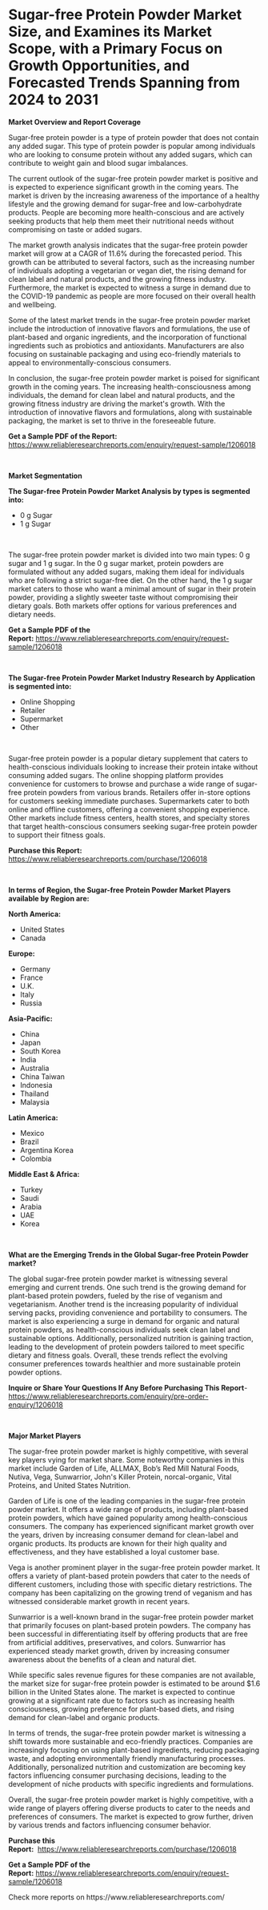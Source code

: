 <p><h1>Sugar-free Protein Powder Market Size, and Examines its Market Scope, with a Primary Focus on Growth Opportunities, and Forecasted Trends Spanning from 2024 to 2031</h1></p><p><strong>Market Overview and Report Coverage</strong></p>
<p><p>Sugar-free protein powder is a type of protein powder that does not contain any added sugar. This type of protein powder is popular among individuals who are looking to consume protein without any added sugars, which can contribute to weight gain and blood sugar imbalances.</p><p>The current outlook of the sugar-free protein powder market is positive and is expected to experience significant growth in the coming years. The market is driven by the increasing awareness of the importance of a healthy lifestyle and the growing demand for sugar-free and low-carbohydrate products. People are becoming more health-conscious and are actively seeking products that help them meet their nutritional needs without compromising on taste or added sugars.</p><p>The market growth analysis indicates that the sugar-free protein powder market will grow at a CAGR of 11.6% during the forecasted period. This growth can be attributed to several factors, such as the increasing number of individuals adopting a vegetarian or vegan diet, the rising demand for clean label and natural products, and the growing fitness industry. Furthermore, the market is expected to witness a surge in demand due to the COVID-19 pandemic as people are more focused on their overall health and wellbeing.</p><p>Some of the latest market trends in the sugar-free protein powder market include the introduction of innovative flavors and formulations, the use of plant-based and organic ingredients, and the incorporation of functional ingredients such as probiotics and antioxidants. Manufacturers are also focusing on sustainable packaging and using eco-friendly materials to appeal to environmentally-conscious consumers.</p><p>In conclusion, the sugar-free protein powder market is poised for significant growth in the coming years. The increasing health-consciousness among individuals, the demand for clean label and natural products, and the growing fitness industry are driving the market's growth. With the introduction of innovative flavors and formulations, along with sustainable packaging, the market is set to thrive in the foreseeable future.</p></p>
<p><strong>Get a Sample PDF of the Report:</strong> <a href="https://www.reliableresearchreports.com/enquiry/request-sample/1206018">https://www.reliableresearchreports.com/enquiry/request-sample/1206018</a></p>
<p>&nbsp;</p>
<p><strong>Market Segmentation</strong></p>
<p><strong>The Sugar-free Protein Powder Market Analysis by types is segmented into:</strong></p>
<p><ul><li>0 g Sugar</li><li>1 g Sugar</li></ul></p>
<p>&nbsp;</p>
<p><p>The sugar-free protein powder market is divided into two main types: 0 g sugar and 1 g sugar. In the 0 g sugar market, protein powders are formulated without any added sugars, making them ideal for individuals who are following a strict sugar-free diet. On the other hand, the 1 g sugar market caters to those who want a minimal amount of sugar in their protein powder, providing a slightly sweeter taste without compromising their dietary goals. Both markets offer options for various preferences and dietary needs.</p></p>
<p><strong>Get a Sample PDF of the Report:</strong>&nbsp;<a href="https://www.reliableresearchreports.com/enquiry/request-sample/1206018">https://www.reliableresearchreports.com/enquiry/request-sample/1206018</a></p>
<p>&nbsp;</p>
<p><strong>The Sugar-free Protein Powder Market Industry Research by Application is segmented into:</strong></p>
<p><ul><li>Online Shopping</li><li>Retailer</li><li>Supermarket</li><li>Other</li></ul></p>
<p>&nbsp;</p>
<p><p>Sugar-free protein powder is a popular dietary supplement that caters to health-conscious individuals looking to increase their protein intake without consuming added sugars. The online shopping platform provides convenience for customers to browse and purchase a wide range of sugar-free protein powders from various brands. Retailers offer in-store options for customers seeking immediate purchases. Supermarkets cater to both online and offline customers, offering a convenient shopping experience. Other markets include fitness centers, health stores, and specialty stores that target health-conscious consumers seeking sugar-free protein powder to support their fitness goals.</p></p>
<p><strong>Purchase this Report:</strong>&nbsp; <a href="https://www.reliableresearchreports.com/purchase/1206018">https://www.reliableresearchreports.com/purchase/1206018</a></p>
<p>&nbsp;</p>
<p><strong>In terms of Region, the Sugar-free Protein Powder Market Players available by Region are:</strong></p>
<p>
    <p> <strong> North America: </strong>
        <ul>
            <li>United States</li>
            <li>Canada</li>
        </ul>
        </p> 
    <p> <strong> Europe: </strong>
        <ul>
            <li>Germany</li>
            <li>France</li>
            <li>U.K.</li>
            <li>Italy</li>
            <li>Russia</li>
        </ul>
        </p> 
    <p> <strong> Asia-Pacific: </strong>
        <ul>
            <li>China</li>
            <li>Japan</li>
            <li>South Korea</li>
            <li>India</li>
            <li>Australia</li>
            <li>China Taiwan</li>
            <li>Indonesia</li>
            <li>Thailand</li>
            <li>Malaysia</li>
        </ul>
        </p> 
    <p> <strong> Latin America: </strong>
        <ul>
            <li>Mexico</li>
            <li>Brazil</li>
            <li>Argentina Korea</li>
            <li>Colombia</li>
        </ul>
        </p> 
    <p> <strong> Middle East & Africa: </strong>
        <ul>
            <li>Turkey</li>
            <li>Saudi</li>
            <li>Arabia</li>
            <li>UAE</li>
            <li>Korea</li>
        </ul>
    </p>
    </p>
<p>&nbsp;</p>
<p><strong>What are the Emerging Trends in the Global Sugar-free Protein Powder market?</strong></p>
<p><p>The global sugar-free protein powder market is witnessing several emerging and current trends. One such trend is the growing demand for plant-based protein powders, fueled by the rise of veganism and vegetarianism. Another trend is the increasing popularity of individual serving packs, providing convenience and portability to consumers. The market is also experiencing a surge in demand for organic and natural protein powders, as health-conscious individuals seek clean label and sustainable options. Additionally, personalized nutrition is gaining traction, leading to the development of protein powders tailored to meet specific dietary and fitness goals. Overall, these trends reflect the evolving consumer preferences towards healthier and more sustainable protein powder options.</p></p>
<p><strong>Inquire or Share Your Questions If Any Before Purchasing This Report</strong>- <a href="https://www.reliableresearchreports.com/enquiry/pre-order-enquiry/1206018">https://www.reliableresearchreports.com/enquiry/pre-order-enquiry/1206018</a></p>
<p>&nbsp;</p>
<p><strong>Major Market Players</strong></p>
<p><p>The sugar-free protein powder market is highly competitive, with several key players vying for market share. Some noteworthy companies in this market include Garden of Life, ALLMAX, Bob’s Red Mill Natural Foods, Nutiva, Vega, Sunwarrior, John's Killer Protein, norcal-organic, Vital Proteins, and United States Nutrition.</p><p>Garden of Life is one of the leading companies in the sugar-free protein powder market. It offers a wide range of products, including plant-based protein powders, which have gained popularity among health-conscious consumers. The company has experienced significant market growth over the years, driven by increasing consumer demand for clean-label and organic products. Its products are known for their high quality and effectiveness, and they have established a loyal customer base.</p><p>Vega is another prominent player in the sugar-free protein powder market. It offers a variety of plant-based protein powders that cater to the needs of different customers, including those with specific dietary restrictions. The company has been capitalizing on the growing trend of veganism and has witnessed considerable market growth in recent years.</p><p>Sunwarrior is a well-known brand in the sugar-free protein powder market that primarily focuses on plant-based protein powders. The company has been successful in differentiating itself by offering products that are free from artificial additives, preservatives, and colors. Sunwarrior has experienced steady market growth, driven by increasing consumer awareness about the benefits of a clean and natural diet.</p><p>While specific sales revenue figures for these companies are not available, the market size for sugar-free protein powder is estimated to be around $1.6 billion in the United States alone. The market is expected to continue growing at a significant rate due to factors such as increasing health consciousness, growing preference for plant-based diets, and rising demand for clean-label and organic products.</p><p>In terms of trends, the sugar-free protein powder market is witnessing a shift towards more sustainable and eco-friendly practices. Companies are increasingly focusing on using plant-based ingredients, reducing packaging waste, and adopting environmentally friendly manufacturing processes. Additionally, personalized nutrition and customization are becoming key factors influencing consumer purchasing decisions, leading to the development of niche products with specific ingredients and formulations.</p><p>Overall, the sugar-free protein powder market is highly competitive, with a wide range of players offering diverse products to cater to the needs and preferences of consumers. The market is expected to grow further, driven by various trends and factors influencing consumer behavior.</p></p>
<p><strong>Purchase this Report:</strong>&nbsp;&nbsp;<a href="https://www.reliableresearchreports.com/purchase/1206018">https://www.reliableresearchreports.com/purchase/1206018</a></p>
<p></p>
<p><strong>Get a Sample PDF of the Report:</strong>&nbsp;<a href="https://www.reliableresearchreports.com/enquiry/request-sample/1206018">https://www.reliableresearchreports.com/enquiry/request-sample/1206018</a></p>
<p>Check more reports on https://www.reliableresearchreports.com/</p>